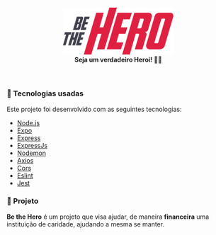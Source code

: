 <h4 align="center">
<img src="./img/logo3x.png" width="250px" /><br>
 <b>Seja um verdadeiro Heroi!</b> 🦸‍♂️
</h4>

<br>

### :rocket: Tecnologias usadas
Este projeto foi desenvolvido com as seguintes tecnologias:
- [Node.js](https://nodejs.org/en/)
- [Expo](https://expo.io/)
- [Express](https://expressjs.com/pt-br/)
- [ExpressJs](https://expressjs.com/pt-br/)
- [Nodemon](https://www.npmjs.com/package/nodemon)
- [Axios](https://www.npmjs.com/package/axios)
- [Cors](https://www.npmjs.com/package/cors)
- [Eslint](https://www.npmjs.com/package/eslint)
- [Jest](https://www.npmjs.com/package/jest)

### :muscle: Projeto

<b>Be the Hero</b> é um projeto que visa ajudar, de maneira <b>financeira</b> uma instituição de caridade, ajudando a mesma se manter. 



